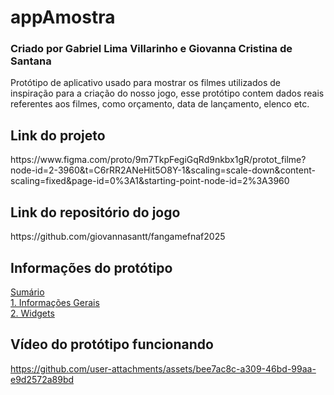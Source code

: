 # appAmostra
### Criado por Gabriel Lima Villarinho e Giovanna Cristina de Santana
<p>Protótipo de aplicativo usado para mostrar os filmes utilizados de inspiração para a criação do nosso jogo, esse protótipo contem dados reais referentes aos filmes, como orçamento, data de lançamento, elenco etc.</p>

## Link do projeto
<p>https://www.figma.com/proto/9m7TkpFegiGqRd9nkbx1gR/protot_filme?node-id=2-3960&t=C6rRR2ANeHit5O8Y-1&scaling=scale-down&content-scaling=fixed&page-id=0%3A1&starting-point-node-id=2%3A3960</p>

## Link do repositório do jogo
<p>https://github.com/giovannasantt/fangamefnaf2025</p>


## Informações do protótipo
[Sumário](https://github.com/giovannasantt/appAmostra/wiki)<br>
[1. Informações Gerais](https://github.com/giovannasantt/appAmostra/wiki/Informações-Gerais)<br>
[2. Widgets](https://github.com/giovannasantt/appAmostra/wiki/Widgets)<br>

## Vídeo do protótipo funcionando



https://github.com/user-attachments/assets/bee7ac8c-a309-46bd-99aa-e9d2572a89bd

